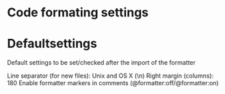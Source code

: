 # Code formating settings

# Defaultsettings
Default settings to be set/checked after the import of the formatter

Line separator (for new files): Unix and OS X (\n)
Right margin (columns): 180
Enable formatter markers in comments (@formatter:off/@formatter:on)
